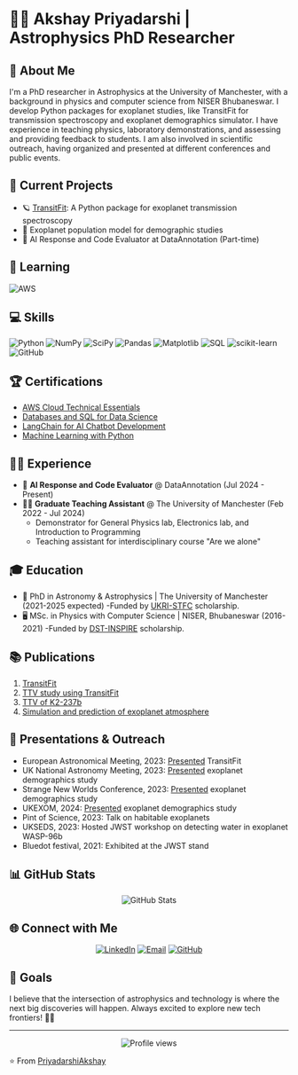 # 👨‍🔬 Akshay Priyadarshi | Astrophysics PhD Researcher

## 🌌 About Me
I'm a PhD researcher in Astrophysics at the University of Manchester, with a background in physics and computer science from NISER Bhubaneswar. I develop Python packages for exoplanet studies, like TransitFit for transmission spectroscopy and exoplanet demographics simulator. I have experience in teaching physics, laboratory demonstrations, and assessing and providing feedback to students. I am also involved in scientific outreach, having organized and presented at different conferences and public events.

## 🚀 Current Projects
- 🪐 [TransitFit](https://github.com/SPEARNET/TransitFit): A Python package for exoplanet transmission spectroscopy
- 🌠 Exoplanet population model for demographic studies
- 🤖 AI Response and Code Evaluator at DataAnnotation (Part-time)

## 🧠 Learning
<img src="https://img.shields.io/badge/AWS-%23FF9900.svg?style=for-the-badge&logo=amazon-aws&logoColor=white" alt="AWS">

## 💻 Skills
![Python](https://img.shields.io/badge/python-3670A0?style=for-the-badge&logo=python&logoColor=ffdd54)
![NumPy](https://img.shields.io/badge/numpy-%23013243.svg?style=for-the-badge&logo=numpy&logoColor=white)
![SciPy](https://img.shields.io/badge/SciPy-%230C55A5.svg?style=for-the-badge&logo=scipy&logoColor=%white)
![Pandas](https://img.shields.io/badge/pandas-%23150458.svg?style=for-the-badge&logo=pandas&logoColor=white)
![Matplotlib](https://img.shields.io/badge/Matplotlib-%23ffffff.svg?style=for-the-badge&logo=Matplotlib&logoColor=black)
![SQL](https://img.shields.io/badge/sql-%2307405e.svg?style=for-the-badge&logo=postgresql&logoColor=white)
![scikit-learn](https://img.shields.io/badge/scikit--learn-%23F7931E.svg?style=for-the-badge&logo=scikit-learn&logoColor=white)
![GitHub](https://img.shields.io/badge/github-%23121011.svg?style=for-the-badge&logo=github&logoColor=white)


## 🏆 Certifications
- [AWS Cloud Technical Essentials](https://www.coursera.org/account/accomplishments/verify/Z28HBZ3592YW)
- [Databases and SQL for Data Science](https://www.credly.com/badges/4042e909-8f21-4f96-bd29-153db7ca5fb0/public_url)
- [LangChain for AI Chatbot Development](https://learn.deeplearning.ai/accomplishments/30a6ba77-5fea-490d-9d3f-c5347cc55c92?usp=sharing)
- [Machine Learning with Python](https://www.coursera.org/account/accomplishments/records/B03X3CUG9Y8Y)


## 👨‍💼 Experience
- 🤖 **AI Response and Code Evaluator** @ DataAnnotation (Jul 2024 - Present)
- 👨‍🏫 **Graduate Teaching Assistant** @ The University of Manchester (Feb 2022 - Jul 2024)
  - Demonstrator for General Physics lab, Electronics lab, and Introduction to Programming
  - Teaching assistant for interdisciplinary course "Are we alone"


## 🎓 Education
- 🔬 PhD in Astronomy & Astrophysics | The University of Manchester (2021-2025 expected)
  -Funded by [UKRI-STFC](https://www.ukri.org/councils/stfc/) scholarship. 
- 🖥️ MSc. in Physics with Computer Science | NISER, Bhubaneswar (2016-2021)
  -Funded by [DST-INSPIRE](https://online-inspire.gov.in/) scholarship.

## 📚 Publications
1. [TransitFit](https://doi.org/10.1093/mnras/stad3353)
2. [TTV study using TransitFit](https://doi.org/10.3847/1538-3881/acfeea)
3. [TTV of K2-237b](https://doi.org/10.1093/mnrasl/slae083)
4. [Simulation and prediction of exoplanet atmosphere](https://doi.org/10.3847/2041-8213/ac2f3a)

## 🎤 Presentations & Outreach
- European Astronomical Meeting, 2023: [Presented](https://eas2023programme.kuoni-congress.info/presentation/transitfit-a-python-package-for-fitting-multi-instrument-exoplanet-transit-from-jwst-hst-and-ground-based-transmission-spectroscopy-studies) TransitFit
- UK National Astronomy Meeting, 2023: [Presented](https://nam2023.org/science/parallel-sessions/details/2/38) exoplanet demographics study
- Strange New Worlds Conference, 2023: [Presented](https://www.iiserpune.ac.in/events/3515/exoplanet-conference-at-iiser-pune) exoplanet demographics study
- UKEXOM, 2024: [Presented](http://www.exocommunity.uk/) exoplanet demographics study
- Pint of Science, 2023: Talk on habitable exoplanets
- UKSEDS, 2023: Hosted JWST workshop on detecting water in exoplanet WASP-96b
- Bluedot festival, 2021: Exhibited at the JWST stand

## 📊 GitHub Stats
<div align="center">
  <img src="https://github-readme-stats.vercel.app/api?username=PriyadarshiAkshay&show_icons=true&theme=radical" alt="GitHub Stats">
</div>

## 🌐 Connect with Me
<div align="center">
  
[![LinkedIn](https://img.shields.io/badge/LinkedIn-0077B5?style=for-the-badge&logo=linkedin&logoColor=white)](https://www.linkedin.com/in/priyadarshiakshay/)
[![Email](https://img.shields.io/badge/Email-D14836?style=for-the-badge&logo=gmail&logoColor=white)](mailto:priyadarshi.akshay@outlook.com)
[![GitHub](https://img.shields.io/badge/GitHub-100000?style=for-the-badge&logo=github&logoColor=white)](https://github.com/PriyadarshiAkshay)

</div>

## 🌟 Goals
I believe that the intersection of astrophysics and technology is where the next big discoveries will happen. Always excited to explore new tech frontiers! 🌠🚀

---
<div align="center">
  <img src="https://komarev.com/ghpvc/?username=PriyadarshiAkshay&style=flat-square&color=blue" alt="Profile views">
</div>

⭐️ From [PriyadarshiAkshay](https://github.com/PriyadarshiAkshay)
<!--
**PriyadarshiAkshay/PriyadarshiAkshay** is a ✨ _special_ ✨ repository because its `README.md` (this file) appears on your GitHub profile.

Here are some ideas to get you started:

- 🔭 I’m currently working on ...
- 🌱 I’m currently learning ...
- 👯 I’m looking to collaborate on ...
- 🤔 I’m looking for help with ...
- 💬 Ask me about ...
- 📫 How to reach me: ...
- 😄 Pronouns: ...
- ⚡ Fun fact: ...
-->